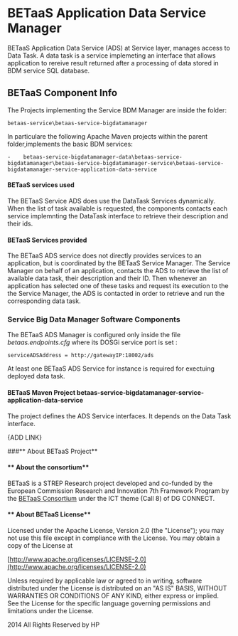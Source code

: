 **BETaaS Application Data Service Manager**
===================


BETaaS Application Data Service (ADS) at Service layer, manages access to Data Task. A data task is a service implemeting an interface that allows application to rereive result returned after a processing of data stored in BDM service SQL database.


## BETaaS Component Info

The Projects implementing the Service BDM Manager are inside the folder: 

	betaas-service\betaas-service-bigdatamanager
    
In particulare the following Apache Maven projects within the parent folder,implements the basic BDM services:

  	-    betaas-service-bigdatamanager-data\betaas-service-bigdatamanager\betaas-service-bigdatamanager-service\betaas-service-bigdatamanager-service-application-data-service
  	   

#### BETaaS services used

The BETaaS Service ADS does use the DataTask Services dynamically. When the list of task available is requested, the components contacts each service implemnting the DataTask interface to retrieve their description and their ids. 

#### BETaaS Services provided

The BETaaS ADS service does not directly provides services to an application, but is coordinated by the BETaaS Service Manager. The Service Manager on behalf of an application, contacts the ADS to retrieve the list of available data task, their description and their ID. Then whenever an application has selected one of these tasks and request its execution to the the Service Manager, the ADS is contacted in order to retrieve and run the corresponding data task.

### Service Big Data Manager Software Components

The BETaaS ADS Manager is configured only inside the file *betaas.endpoints.cfg* where its DOSGi service port is set :
  
    serviceADSAddress = http://gatewayIP:18002/ads
    
At least one BETaaS ADS Service for instance is required for exectuing deployed data task.

#### BETaaS Maven Project betaas-service-bigdatamanager-service-application-data-service

The project defines the ADS Service interfaces. It depends on the Data Task interface.

{ADD LINK}

###** About BETaaS Project**

#### ** About the consortium**

BETaaS is a STREP Research project developed and co-funded by the European Commission Research and Innovation 7th Framework Program by the [BETaaS Consortium](http://www.betaas.eu/consortium.html#.VEeGuhZvAgk) under the ICT theme (Call 8) of DG CONNECT.

#### ** About BETaaS License**

Licensed under the Apache License, Version 2.0 (the "License"); you may not use this file except in compliance with the License. You may obtain a copy of the License at

[http://www.apache.org/licenses/LICENSE-2.0](http://www.apache.org/licenses/LICENSE-2.0)

Unless required by applicable law or agreed to in writing, software  distributed under the License is distributed on an "AS IS" BASIS,  WITHOUT WARRANTIES OR CONDITIONS OF ANY KIND, either express or implied.  See the License for the specific language governing permissions and  limitations under the License.


2014 All Rights Reserved by HP
